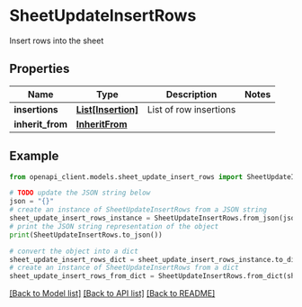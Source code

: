 # SheetUpdateInsertRows

Insert rows into the sheet

## Properties

Name | Type | Description | Notes
------------ | ------------- | ------------- | -------------
**insertions** | [**List[Insertion]**](Insertion.md) | List of row insertions | 
**inherit_from** | [**InheritFrom**](InheritFrom.md) |  | 

## Example

```python
from openapi_client.models.sheet_update_insert_rows import SheetUpdateInsertRows

# TODO update the JSON string below
json = "{}"
# create an instance of SheetUpdateInsertRows from a JSON string
sheet_update_insert_rows_instance = SheetUpdateInsertRows.from_json(json)
# print the JSON string representation of the object
print(SheetUpdateInsertRows.to_json())

# convert the object into a dict
sheet_update_insert_rows_dict = sheet_update_insert_rows_instance.to_dict()
# create an instance of SheetUpdateInsertRows from a dict
sheet_update_insert_rows_from_dict = SheetUpdateInsertRows.from_dict(sheet_update_insert_rows_dict)
```
[[Back to Model list]](../README.md#documentation-for-models) [[Back to API list]](../README.md#documentation-for-api-endpoints) [[Back to README]](../README.md)


